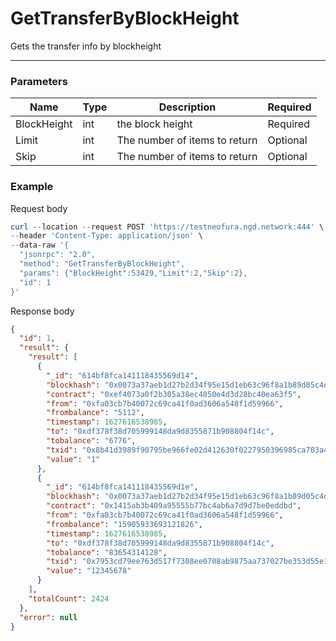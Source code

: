 # GetTransferByBlockHeight
Gets the transfer info by blockheight
<hr>

### Parameters

|    Name    | Type | Description | Required |
| ---------- | --- |    ------    | ----|
| BlockHeight    | int|  the block height| Required |
| Limit    | int|  The number of items to return| Optional|
| Skip    | int|  The number of items to return| Optional |



### Example

Request body

```powershell
curl --location --request POST 'https://testneofura.ngd.network:444' \
--header 'Content-Type: application/json' \
--data-raw '{
  "jsonrpc": "2.0",
  "method": "GetTransferByBlockHeight",
  "params": {"BlockHeight":53429,"Limit":2,"Skip":2},
  "id": 1
}'
```

Response body

```json
{
  "id": 1,
  "result": {
    "result": [
      {
        "_id": "614bf8fca141118435569d14",
        "blockhash": "0x0073a37aeb1d27b2d34f95e15d1eb63c96f8a1b89d05c4d045195f5400806ce9",
        "contract": "0xef4073a0f2b305a38ec4050e4d3d28bc40ea63f5",
        "from": "0xfa03cb7b40072c69ca41f0ad3606a548f1d59966",
        "frombalance": "5112",
        "timestamp": 1627616538985,
        "to": "0xdf378f38d705999148da9d8355871b908804f14c",
        "tobalance": "6776",
        "txid": "0x8b41d3989f90795be966fe02d412630f0227950396985ca703a4d3c5467683bc",
        "value": "1"
      },
      {
        "_id": "614bf8fca141118435569d1e",
        "blockhash": "0x0073a37aeb1d27b2d34f95e15d1eb63c96f8a1b89d05c4d045195f5400806ce9",
        "contract": "0x1415ab3b409a95555b77bc4ab6a7d9d7be0eddbd",
        "from": "0xfa03cb7b40072c69ca41f0ad3606a548f1d59966",
        "frombalance": "15905933693121826",
        "timestamp": 1627616538985,
        "to": "0xdf378f38d705999148da9d8355871b908804f14c",
        "tobalance": "83654314128",
        "txid": "0x7953cd79ee763d517f7308ee0708ab9875aa737027be353d55e112b09663409b",
        "value": "12345678"
      }
    ],
    "totalCount": 2424
  },
  "error": null
}
```

